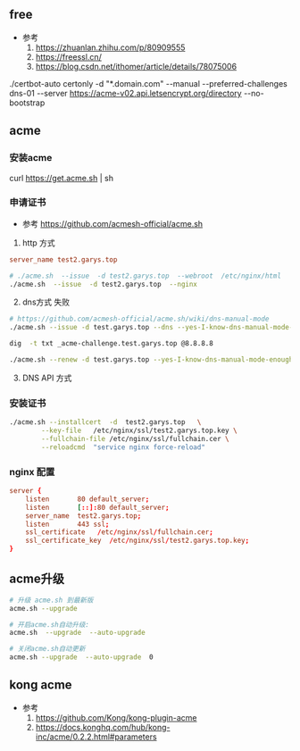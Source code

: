 ## free
- 参考
    1. https://zhuanlan.zhihu.com/p/80909555
    2. https://freessl.cn/
    3. https://blog.csdn.net/ithomer/article/details/78075006

./certbot-auto certonly -d "*.domain.com" --manual --preferred-challenges dns-01 --server https://acme-v02.api.letsencrypt.org/directory --no-bootstrap

## acme
### 安装acme
curl  https://get.acme.sh | sh

### 申请证书
- 参考 https://github.com/acmesh-official/acme.sh
1. http 方式
```conf
server_name test2.garys.top
```
```bash
# ./acme.sh  --issue  -d test2.garys.top  --webroot  /etc/nginx/html
./acme.sh  --issue  -d test2.garys.top  --nginx
```
2. dns方式 失败
```bash
# https://github.com/acmesh-official/acme.sh/wiki/dns-manual-mode
./acme.sh --issue -d test.garys.top --dns --yes-I-know-dns-manual-mode-enough-go-ahead-please

dig  -t txt _acme-challenge.test.garys.top @8.8.8.8

./acme.sh --renew -d test.garys.top --yes-I-know-dns-manual-mode-enough-go-ahead-please
```

3. DNS API 方式

### 安装证书
```bash
./acme.sh --installcert  -d  test2.garys.top   \
        --key-file   /etc/nginx/ssl/test2.garys.top.key \
        --fullchain-file /etc/nginx/ssl/fullchain.cer \
        --reloadcmd  "service nginx force-reload"
```

### nginx 配置
```conf
server {
    listen       80 default_server;
    listen       [::]:80 default_server;
    server_name  test2.garys.top;
    listen       443 ssl;
    ssl_certificate   /etc/nginx/ssl/fullchain.cer;
    ssl_certificate_key  /etc/nginx/ssl/test2.garys.top.key;
}
```

## acme升级
```bash
# 升级 acme.sh 到最新版
acme.sh --upgrade

# 开启acme.sh自动升级:
acme.sh  --upgrade  --auto-upgrade

# 关闭acme.sh自动更新
acme.sh --upgrade  --auto-upgrade  0
```

## kong acme
- 参考
    1. https://github.com/Kong/kong-plugin-acme
    2. https://docs.konghq.com/hub/kong-inc/acme/0.2.2.html#parameters